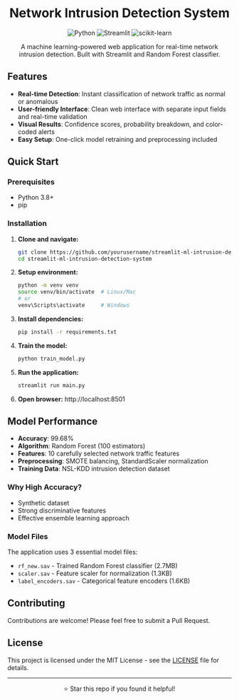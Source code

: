 <div align="center">

# Network Intrusion Detection System

![Python](https://img.shields.io/badge/Python-3.8+-blue?style=flat-square&logo=python)
![Streamlit](https://img.shields.io/badge/Streamlit-Latest-red?style=flat-square&logo=streamlit)
![scikit-learn](https://img.shields.io/badge/scikit--learn-1.2.2-orange?style=flat-square&logo=scikit-learn)

A machine learning-powered web application for real-time network intrusion detection. Built with Streamlit and Random Forest classifier.
</div>

## Features

- **Real-time Detection**: Instant classification of network traffic as normal or anomalous
- **User-friendly Interface**: Clean web interface with separate input fields and real-time validation
- **Visual Results**: Confidence scores, probability breakdown, and color-coded alerts
- **Easy Setup**: One-click model retraining and preprocessing included

## Quick Start

### Prerequisites
- Python 3.8+
- pip

### Installation

1. **Clone and navigate:**
   ```bash
   git clone https://github.com/yourusername/streamlit-ml-intrusion-detection-system
   cd streamlit-ml-intrusion-detection-system
   ```

2. **Setup environment:**
   ```bash
   python -m venv venv
   source venv/bin/activate  # Linux/Mac
   # or
   venv\Scripts\activate     # Windows
   ```

3. **Install dependencies:**
   ```bash
   pip install -r requirements.txt
   ```

4. **Train the model:**
   ```bash
   python train_model.py
   ```

5. **Run the application:**
   ```bash
   streamlit run main.py
   ```

6. **Open browser:** http://localhost:8501


## Model Performance

- **Accuracy**: 99.68%
- **Algorithm**: Random Forest (100 estimators)
- **Features**: 10 carefully selected network traffic features
- **Preprocessing**: SMOTE balancing, StandardScaler normalization
- **Training Data**: NSL-KDD intrusion detection dataset

### Why High Accuracy?
- Synthetic dataset 
- Strong discriminative features
- Effective ensemble learning approach

### Model Files
The application uses 3 essential model files:
- `rf_new.sav` - Trained Random Forest classifier (2.7MB)
- `scaler.sav` - Feature scaler for normalization (1.3KB)
- `label_encoders.sav` - Categorical feature encoders (1.6KB)


## Contributing

Contributions are welcome! Please feel free to submit a Pull Request.

## License

This project is licensed under the MIT License - see the [LICENSE](LICENSE) file for details.

---

<div align="center">
  <p>⭐ Star this repo if you found it helpful!</p>
</div>
